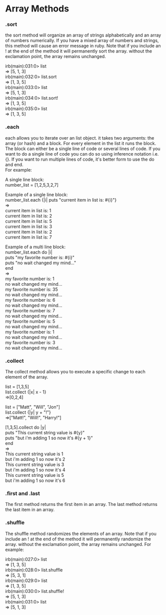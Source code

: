 # Array Methods
### .sort
the sort method will organize an array of strings alphabetically and an array of numbers numerically. If you have a mixed array of numbers and strings, this method will cause an error message in ruby. Note that if you include an ! at the end of the method it will permanently sort the array.  without the exclamation point, the array remains unchanged.  

irb(main):031:0> list  
=> [5, 1, 3]  
irb(main):032:0> list.sort  
=> [1, 3, 5]  
irb(main):033:0> list  
=> [5, 1, 3]  
irb(main):034:0> list.sort!  
=> [1, 3, 5]  
irb(main):035:0> list  
=> [1, 3, 5]  


### .each
each allows you to iterate over an list object.  it takes two arguments: the array (or hash) and a block.  For every element in the list it runs the block.  The block can either be a single line of code or several lines of code.  If you want to do a single line of code you can do so using inference notation i.e. {}. If you want to run multiple lines of code, it's better form to use the do and end.  
For example:  

A single line block:  
number_list = [1,2,5,3,2,7]  

Example of a single line block:  
number_list.each {|i| puts "current item in list is: #{i}"}  
=>  
current item in list is: 1  
current item in list is: 2  
current item in list is: 5  
current item in list is: 3  
current item in list is: 2  
current item in list is: 7  

Example of a multi line block:  
number_list.each do |i|  
  puts "my favorite number is: #{i}"  
  puts "no wait changed my mind..."  
end  
=>  
my favorite number is: 1  
no wait changed my mind...  
my favorite number is: 35  
no wait changed my mind...  
my favorite number is: 6  
no wait changed my mind...  
my favorite number is: 7  
no wait changed my mind...  
my favorite number is: 5  
no wait changed my mind...  
my favorite number is: 1  
no wait changed my mind...  
my favorite number is: 3  
no wait changed my mind...  
### .collect

The collect method allows you to execute a specific change to each element of the array.  

list = [1,3,5]  
list.collect {|x| x - 1}  
=>[0,2,4]  

list = ["Matt", "Will", "Jon"]  
list.collect {|y| y + "!"}  
=>["Matt!", "Will!", "Harry!"]  

[1,3,5].collect do |y|  
    puts "This current string value is #{y}"  
    puts "but i'm adding 1 so now it's #{y + 1}"  
end  
=>  
This current string value is 1  
but i'm adding 1 so now it's 2  
This current string value is 3  
but i'm adding 1 so now it's 4  
This current string value is 5  
but i'm adding 1 so now it's 6  


### .first and .last
The first method returns the first item in an array.  The last method returns the last item in an array.  


### .shuffle
The shuffle method randomizes the elements of an array.  Note that if you include an ! at the end of the method it will permanently randomize the array.  without the exclamation point, the array remains unchanged. For example:  

irb(main):027:0> list  
=> [1, 3, 5]  
irb(main):028:0> list.shuffle  
=> [5, 3, 1]  
irb(main):029:0> list  
=> [1, 3, 5]  
irb(main):030:0> list.shuffle!  
=> [5, 1, 3]  
irb(main):031:0> list  
=> [5, 1, 3]  
